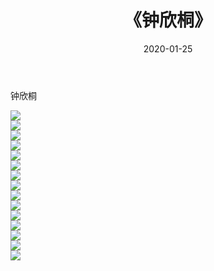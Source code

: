 ﻿---
layout: post
title:  《钟欣桐》
date:   2020-01-25
img: http://img.660000.xyz/Sharelink/壁纸/明星魅力/华人明星/钟欣桐/000.jpg
categories: [美女, 清纯, 唯美]
---

钟欣桐

 ![](http://img.660000.xyz/Sharelink/壁纸/明星魅力/华人明星/钟欣桐/001.jpg) <br>![](http://img.660000.xyz/Sharelink/壁纸/明星魅力/华人明星/钟欣桐/002.jpg) <br>![](http://img.660000.xyz/Sharelink/壁纸/明星魅力/华人明星/钟欣桐/003.jpg) <br>![](http://img.660000.xyz/Sharelink/壁纸/明星魅力/华人明星/钟欣桐/004.jpg) <br>![](http://img.660000.xyz/Sharelink/壁纸/明星魅力/华人明星/钟欣桐/005.jpg) <br>![](http://img.660000.xyz/Sharelink/壁纸/明星魅力/华人明星/钟欣桐/006.jpg) <br>![](http://img.660000.xyz/Sharelink/壁纸/明星魅力/华人明星/钟欣桐/007.jpg) <br>![](http://img.660000.xyz/Sharelink/壁纸/明星魅力/华人明星/钟欣桐/008.jpg) <br>![](http://img.660000.xyz/Sharelink/壁纸/明星魅力/华人明星/钟欣桐/009.jpg) <br>![](http://img.660000.xyz/Sharelink/壁纸/明星魅力/华人明星/钟欣桐/010.jpg) <br>![](http://img.660000.xyz/Sharelink/壁纸/明星魅力/华人明星/钟欣桐/011.jpg) <br>![](http://img.660000.xyz/Sharelink/壁纸/明星魅力/华人明星/钟欣桐/012.jpg) <br>![](http://img.660000.xyz/Sharelink/壁纸/明星魅力/华人明星/钟欣桐/013.jpg) <br>![](http://img.660000.xyz/Sharelink/壁纸/明星魅力/华人明星/钟欣桐/014.jpg) <br>![](http://img.660000.xyz/Sharelink/壁纸/明星魅力/华人明星/钟欣桐/015.jpg) <br>